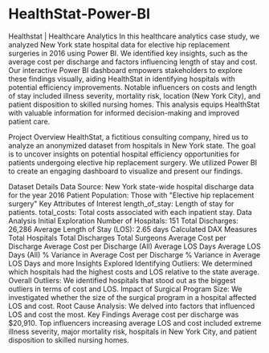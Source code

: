 # HealthStat-Power-BI


Healthstat | Healthcare Analytics
In this healthcare analytics case study, we analyzed New York state hospital data for elective hip replacement surgeries in 2016 using Power BI. We identified key insights, such as the average cost per discharge and factors influencing length of stay and cost. Our interactive Power BI dashboard empowers stakeholders to explore these findings visually, aiding HealthStat in identifying hospitals with potential efficiency improvements. Notable influencers on costs and length of stay included illness severity, mortality risk, location (New York City), and patient disposition to skilled nursing homes. This analysis equips HealthStat with valuable information for informed decision-making and improved patient care.

Project Overview
HealthStat, a fictitious consulting company, hired us to analyze an anonymized dataset from hospitals in New York state. The goal is to uncover insights on potential hospital efficiency opportunities for patients undergoing elective hip replacement surgery. We utilized Power BI to create an engaging dashboard to visualize and present our findings.

Dataset Details
Data Source: New York state-wide hospital discharge data for the year 2016
Patient Population: Those with "Elective hip replacement surgery"
Key Attributes of Interest
length_of_stay: Length of stay for patients.
total_costs: Total costs associated with each inpatient stay.
Data Analysis
Initial Exploration
Number of Hospitals: 151
Total Discharges: 26,286
Average Length of Stay (LOS): 2.65 days
Calculated DAX Measures
Total Hospitals
Total Discharges
Total Surgeons
Average Cost per Discharge
Average Cost per Discharge (All)
Average LOS Days
Average LOS Days (All)
% Variance in Average Cost per Discharge
% Variance in Average LOS Days
and more
Insights Explored
Identifying Outliers: We determined which hospitals had the highest costs and LOS relative to the state average.
Overall Outliers: We identified hospitals that stood out as the biggest outliers in terms of cost and LOS.
Impact of Surgical Program Size: We investigated whether the size of the surgical program in a hospital affected LOS and cost.
Root Cause Analysis: We delved into factors that influenced LOS and cost the most.
Key Findings
Average cost per discharge was $20,910.
Top influencers increasing average LOS and cost included extreme illness severity, major mortality risk, hospitals in New York City, and patient disposition to skilled nursing homes.


